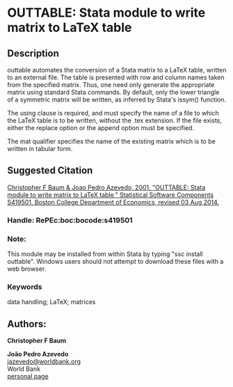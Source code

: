 ﻿# OUTTABLE: Stata module to write matrix to LaTeX table

## Description

outtable automates the conversion of a Stata matrix to a LaTeX table, written to an external file.
The table is presented with row and column names taken from the specified matrix.  Thus, one need
only generate the appropriate matrix using standard Stata commands. By default, only the lower
triangle of a symmetric matrix will be written, as inferred by Stata's issym() function.

The using clause is required, and must specify the name of a file to which the LaTeX table is to be
written, without the .tex extension. If the file exists, either the replace option or the append
option must be specified.

The mat qualifier specifies the name of the existing matrix which is to be written in tabular form.

## Suggested Citation
[Christopher F Baum & Joao Pedro Azevedo, 2001. "OUTTABLE: Stata module to write matrix to LaTeX table," Statistical Software Components S419501, Boston College Department of Economics, revised 03 Aug 2014.](https://ideas.repec.org/c/boc/bocode/s419501.html)

### Handle: RePEc:boc:bocode:s419501 

### Note: 
This module may be installed from within Stata by typing "ssc install outtable". Windows users should not attempt to download these files with a web browser.

### Keywords
data handling; LaTeX; matrices


## Authors: 

  **Christopher F Baum**  

  **João Pedro Azevedo**  
  [jazevedo@worldbank.org](mailto:jazevedo@worldbank.org)  
  World Bank  
  [personal page](http://www.worldbank.org/en/about/people/j/joao-pedro-azevedo)  

